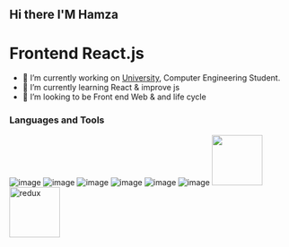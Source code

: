 ## Hi there I'M Hamza
# Frontend React.js
- 🔭 I’m currently working on [University](https://www.bilecik.edu.tr/), Computer Engineering Student.
- 🌱 I’m currently learning React & improve js
- 🤔 I’m looking to be Front end Web & and life cycle


### Languages and Tools
![image](https://github.com/user-attachments/assets/c8bd07a6-8801-473f-bad6-63613b13666f)
![image](https://github.com/user-attachments/assets/eae00acf-26ef-4ac3-bb59-9cbf434a2e3e)
![image](https://github.com/user-attachments/assets/56ed7ef1-6181-4640-82cd-1d950b6e64a4)
![image](https://github.com/user-attachments/assets/73d582c1-090d-4e74-8cc3-66359419405b)
![image](https://github.com/user-attachments/assets/17db2443-8901-45d9-bfa2-87b6a9adc1db)
![image](https://github.com/user-attachments/assets/f4d4154f-8187-433f-be6d-21ffa7d48895)
<img src="https://github.com/user-attachments/assets/c5c14d1e-3da4-4c77-b962-1561665ef694" width="90"/>
<img src="https://img.icons8.com/color/48/redux.png" alt="redux"  width="90"  />



<!--
**Hamza-xxx/Hamza-xxx** is a ✨ _special_ ✨ repository because its `README.md` (this file) appears on your GitHub profile.

Here are some ideas to get you started:

- 🔭 I’m currently working on ...
- 🌱 I’m currently learning ...
- 👯 I’m looking to collaborate on ...
- 🤔 I’m looking for help with ...
- 💬 Ask me about ...
- 📫 How to reach me: ...
- 😄 Pronouns: ...
- ⚡ Fun fact: ...
-->
